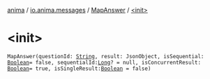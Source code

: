 [anima](../../index.md) / [io.anima.messages](../index.md) / [MapAnswer](index.md) / [&lt;init&gt;](./-init-.md)

# &lt;init&gt;

`MapAnswer(questionId: `[`String`](https://kotlinlang.org/api/latest/jvm/stdlib/kotlin/-string/index.html)`, result: JsonObject, isSequential: `[`Boolean`](https://kotlinlang.org/api/latest/jvm/stdlib/kotlin/-boolean/index.html)` = false, sequentialId: `[`Long`](https://kotlinlang.org/api/latest/jvm/stdlib/kotlin/-long/index.html)`? = null, isConcurrentResult: `[`Boolean`](https://kotlinlang.org/api/latest/jvm/stdlib/kotlin/-boolean/index.html)` = true, isSingleResult: `[`Boolean`](https://kotlinlang.org/api/latest/jvm/stdlib/kotlin/-boolean/index.html)` = false)`